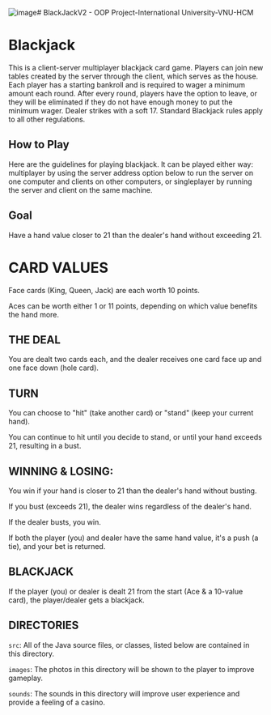 ![image](https://github.com/Drissdo185/BlackJackV2/assets/145652317/d85502d5-bb86-45d0-804a-de6fbc2aa108)# BlackJackV2 - OOP Project-International University-VNU-HCM
# Blackjack

This is a client-server multiplayer blackjack card game. Players can join new tables created by the server through the client, which serves as the house. Each player has a starting bankroll and is required to wager a minimum amount each round. After every round, players have the option to leave, or they will be eliminated if they do not have enough money to put the minimum wager. Dealer strikes with a soft 17. Standard Blackjack rules apply to all other regulations.

## How to Play

Here are the guidelines for playing blackjack. It can be played either way: multiplayer by using the server address option below to run the server on one computer and clients on other computers, or singleplayer by running the server and client on the same machine.

## Goal

Have a hand value closer to 21 than the dealer's hand without exceeding 21.

# CARD VALUES
Face cards (King, Queen, Jack) are each worth 10 points.

Aces can be worth either 1 or 11 points, depending on which value benefits the hand more.

## THE DEAL

You are dealt two cards each, and the dealer receives one card face up and one face down (hole card).

## TURN

You can choose to "hit" (take another card) or "stand" (keep your current hand).

You can continue to hit until you decide to stand, or until your hand exceeds 21, resulting in a bust.

## WINNING & LOSING:
You win if your hand is closer to 21 than the dealer's hand without busting.

If you bust (exceeds 21), the dealer wins regardless of the dealer's hand.

If the dealer busts, you win.

If both the player (you) and dealer have the same hand value, it's a push (a tie), and your bet is returned.

## BLACKJACK

If the player (you) or dealer is dealt 21 from the start (Ace & a 10-value card), the player/dealer gets a blackjack.

## DIRECTORIES

```src```: All of the Java source files, or classes, listed below are contained in this directory.


```images```: The photos in this directory will be shown to the player to improve gameplay.

```sounds```: The sounds in this directory will improve user experience and provide a feeling of a casino.


